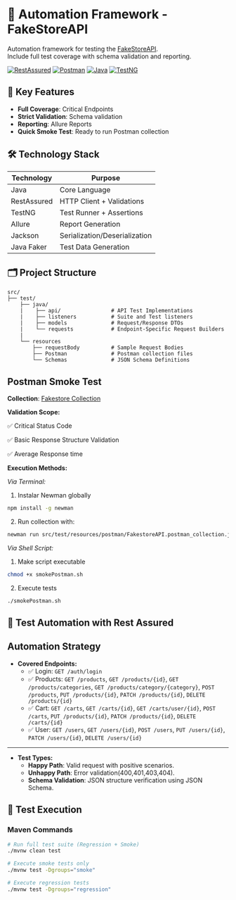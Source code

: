 # 🚀 Automation Framework - FakeStoreAPI

Automation framework for testing the [FakeStoreAPI](https://fakestoreapi.com/).  
Include full test coverage with schema validation and reporting.

[![RestAssured](https://img.shields.io/badge/Rest_Assured-4.5.1-FF5733?logo=restassured&logoColor=white)](https://rest-assured.io)
[![Postman](https://img.shields.io/badge/Postman-Smoke_Test-FF6C37?logo=postman&logoColor=white)](https://postman.com)
[![Java](https://img.shields.io/badge/Java_17☕-orange)](https://java.com)
[![TestNG](https://img.shields.io/badge/TestNG-7.8.0-00AA00?logo=testng&logoColor=white)](https://testng.org)

## 📌 Key Features
- **Full Coverage**: Critical Endpoints
- **Strict Validation**: Schema validation
- **Reporting**: Allure Reports
- **Quick Smoke Test**: Ready to run Postman collection

## 🛠️ Technology Stack
| Technology          | Purpose                        |
|---------------------|--------------------------------|
| Java                | Core Language                  | 
| RestAssured         | HTTP Client + Validations      |
| TestNG              | Test Runner + Assertions       |
| Allure              | Report Generation              |
| Jackson             | Serialization/Deserialization  |
| Java Faker          | Test Data Generation           |

## 🗂️ Project Structure
```plaintext
src/
├── test/
    ├── java/
    |    ├── api/                # API Test Implementations
    |    ├── listeners           # Suite and Test listeners
    |    ├── models              # Request/Response DTOs
    |    └── requests            # Endpoint-Specific Request Builders
    |    
    └── resources
        ├── requestBody          # Sample Request Bodies
        ├── Postman              # Postman collection files
        └── Schemas              # JSON Schema Definitions
```

## Postman Smoke Test

**Collection**: [Fakestore Collection](src/test/resources/postman/FakestoreAPI.postman_collection.json)

**Validation Scope:**

✅ Critical Status Code

✅ Basic Response Structure Validation

✅ Average Response time 

**Execution Methods:**

*Via Terminal:* 

1. Instalar Newman globally
``` bash
npm install -g newman
```

2. Run collection with:
```bash
newman run src/test/resources/postman/FakestoreAPI.postman_collection.json
```

*Via Shell Script:*

1. Make script executable
```bash
chmod +x smokePostman.sh
```

2. Execute tests
```bash
./smokePostman.sh
```

## 🧪 **Test Automation with Rest Assured**  

## **Automation Strategy**

- **Covered Endpoints:**
    - ✅ Login: `GET /auth/login`
    - ✅ Products: `GET /products`, `GET /products/{id}`, `GET /products/categories`, `GET /products/category/{category}`, `POST /products`, `PUT /products/{id}`, `PATCH /products/{id}`, `DELETE /products/{id}`
    - ✅ Cart: `GET /carts`, `GET /carts/{id}`, `GET /carts/user/{id}`, `POST /carts`, `PUT /products/{id}`,
    `PATCH /products/{id}`, `DELETE /carts/{id}`
    - ✅ User: `GET /users`, `GET /users/{id}`, `POST /users`, `PUT /users/{id}`, `PATCH /users/{id}`, `DELETE /users/{id}`
---

- **Test Types:**
    - **Happy Path**: Valid request with positive scenarios. 
    - **Unhappy Path**: Error validation(400,401,403,404).
    - **Schema Validation**: JSON structure verification using JSON Schema.

## 🚀 Test Execution

### **Maven Commands**
```bash
# Run full test suite (Regression + Smoke)
./mvnw clean test

# Execute smoke tests only
./mvnw test -Dgroups="smoke"

# Execute regression tests
./mvnw test -Dgroups="regression"
```